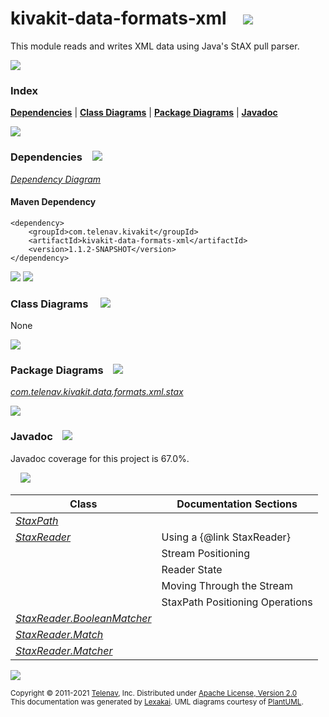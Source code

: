 [//]: # (start-user-text)



[//]: # (end-user-text)

# kivakit-data-formats-xml &nbsp;&nbsp; <img src="https://www.kivakit.org/images/bits-32.png" srcset="https://www.kivakit.org/images/bits-32-2x.png 2x"/>

This module reads and writes XML data using Java's StAX pull parser.

<img src="https://www.kivakit.org/images/horizontal-line-512.png" srcset="https://www.kivakit.org/images/horizontal-line-512-2x.png 2x"/>

### Index



[**Dependencies**](#dependencies) | [**Class Diagrams**](#class-diagrams) | [**Package Diagrams**](#package-diagrams) | [**Javadoc**](#javadoc)

<img src="https://www.kivakit.org/images/horizontal-line-512.png" srcset="https://www.kivakit.org/images/horizontal-line-512-2x.png 2x"/>

### Dependencies <a name="dependencies"></a> &nbsp;&nbsp; <img src="https://www.kivakit.org/images/dependencies-32.png" srcset="https://www.kivakit.org/images/dependencies-32-2x.png 2x"/>

[*Dependency Diagram*](https://www.kivakit.org/1.1.2-SNAPSHOT/lexakai/kivakit-extensions/kivakit-data/formats/xml/documentation/diagrams/dependencies.svg)

#### Maven Dependency

    <dependency>
        <groupId>com.telenav.kivakit</groupId>
        <artifactId>kivakit-data-formats-xml</artifactId>
        <version>1.1.2-SNAPSHOT</version>
    </dependency>

<img src="https://www.kivakit.org/images/horizontal-line-128.png" srcset="https://www.kivakit.org/images/horizontal-line-128-2x.png 2x"/>

[//]: # (start-user-text)



[//]: # (end-user-text)

<img src="https://www.kivakit.org/images/horizontal-line-128.png" srcset="https://www.kivakit.org/images/horizontal-line-128-2x.png 2x"/>

### Class Diagrams <a name="class-diagrams"></a> &nbsp; &nbsp; <img src="https://www.kivakit.org/images/diagram-40.png" srcset="https://www.kivakit.org/images/diagram-40-2x.png 2x"/>

None

<img src="https://www.kivakit.org/images/horizontal-line-128.png" srcset="https://www.kivakit.org/images/horizontal-line-128-2x.png 2x"/>

### Package Diagrams <a name="package-diagrams"></a> &nbsp;&nbsp; <img src="https://www.kivakit.org/images/box-32.png" srcset="https://www.kivakit.org/images/box-32-2x.png 2x"/>

[*com.telenav.kivakit.data.formats.xml.stax*](https://www.kivakit.org/1.1.2-SNAPSHOT/lexakai/kivakit-extensions/kivakit-data/formats/xml/documentation/diagrams/com.telenav.kivakit.data.formats.xml.stax.svg)

<img src="https://www.kivakit.org/images/horizontal-line-128.png" srcset="https://www.kivakit.org/images/horizontal-line-128-2x.png 2x"/>

### Javadoc <a name="javadoc"></a> &nbsp;&nbsp; <img src="https://www.kivakit.org/images/books-32.png" srcset="https://www.kivakit.org/images/books-32-2x.png 2x"/>

Javadoc coverage for this project is 67.0%.  
  
&nbsp; &nbsp; <img src="https://www.kivakit.org/images/meter-70-96.png" srcset="https://www.kivakit.org/images/meter-70-96-2x.png 2x"/>




| Class | Documentation Sections |
|---|---|
| [*StaxPath*](https://www.kivakit.org/1.1.2-SNAPSHOT/javadoc/kivakit-extensions/kivakit.data.formats.xml/com/telenav/kivakit/data/formats/xml/stax/StaxPath.html) |  |  
| [*StaxReader*](https://www.kivakit.org/1.1.2-SNAPSHOT/javadoc/kivakit-extensions/kivakit.data.formats.xml/com/telenav/kivakit/data/formats/xml/stax/StaxReader.html) | Using a {@link StaxReader} |  
| | Stream Positioning |  
| | Reader State |  
| | Moving Through the Stream |  
| | StaxPath Positioning Operations |  
| [*StaxReader.BooleanMatcher*](https://www.kivakit.org/1.1.2-SNAPSHOT/javadoc/kivakit-extensions/kivakit.data.formats.xml/com/telenav/kivakit/data/formats/xml/stax/StaxReader.BooleanMatcher.html) |  |  
| [*StaxReader.Match*](https://www.kivakit.org/1.1.2-SNAPSHOT/javadoc/kivakit-extensions/kivakit.data.formats.xml/com/telenav/kivakit/data/formats/xml/stax/StaxReader.Match.html) |  |  
| [*StaxReader.Matcher*](https://www.kivakit.org/1.1.2-SNAPSHOT/javadoc/kivakit-extensions/kivakit.data.formats.xml/com/telenav/kivakit/data/formats/xml/stax/StaxReader.Matcher.html) |  |  

[//]: # (start-user-text)



[//]: # (end-user-text)

<img src="https://www.kivakit.org/images/horizontal-line-512.png" srcset="https://www.kivakit.org/images/horizontal-line-512-2x.png 2x"/>

<sub>Copyright &#169; 2011-2021 [Telenav](https://telenav.com), Inc. Distributed under [Apache License, Version 2.0](LICENSE)</sub>  
<sub>This documentation was generated by [Lexakai](https://lexakai.org). UML diagrams courtesy of [PlantUML](https://plantuml.com).</sub>


